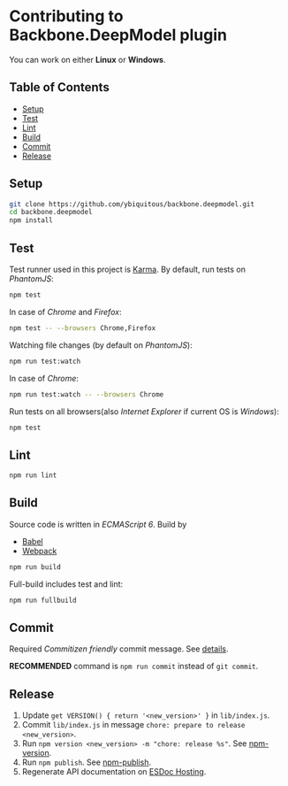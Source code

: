 # Contributing to Backbone.DeepModel plugin

You can work on either **Linux** or **Windows**.

## Table of Contents

- [Setup](#setup)
- [Test](#test)
- [Lint](#lint)
- [Build](#build)
- [Commit](#commit)
- [Release](#release)

## Setup

```sh
git clone https://github.com/ybiquitous/backbone.deepmodel.git
cd backbone.deepmodel
npm install
```

## Test

Test runner used in this project is [Karma](https://karma-runner.github.io/).
By default, run tests on *PhantomJS*:

```sh
npm test
```

In case of *Chrome* and *Firefox*:

```sh
npm test -- --browsers Chrome,Firefox
```

Watching file changes (by default on *PhantomJS*):

```sh
npm run test:watch
```

In case of *Chrome*:

```sh
npm run test:watch -- --browsers Chrome
```

Run tests on all browsers(also *Internet Explorer* if current OS is *Windows*):

```sh
npm test
```

## Lint

```sh
npm run lint
```

## Build

Source code is written in *ECMAScript 6*. Build by

- [Babel](https://babeljs.io/)
- [Webpack](https://webpack.github.io/)

```sh
npm run build
```

Full-build includes test and lint:

```sh
npm run fullbuild
```

## Commit

Required *Commitizen friendly* commit message. See [details](https://github.com/commitizen/cz-cli).

**RECOMMENDED** command is `npm run commit` instead of `git commit`.

## Release

1. Update `get VERSION() { return '<new_version>' }` in `lib/index.js`.
2. Commit `lib/index.js` in message `chore: prepare to release <new_version>`.
3. Run `npm version <new_version> -m "chore: release %s"`. See [npm-version](https://docs.npmjs.com/cli/version).
4. Run `npm publish`. See [npm-publish](https://docs.npmjs.com/cli/publish).
5. Regenerate API documentation on [ESDoc Hosting](https://doc.esdoc.org/).
